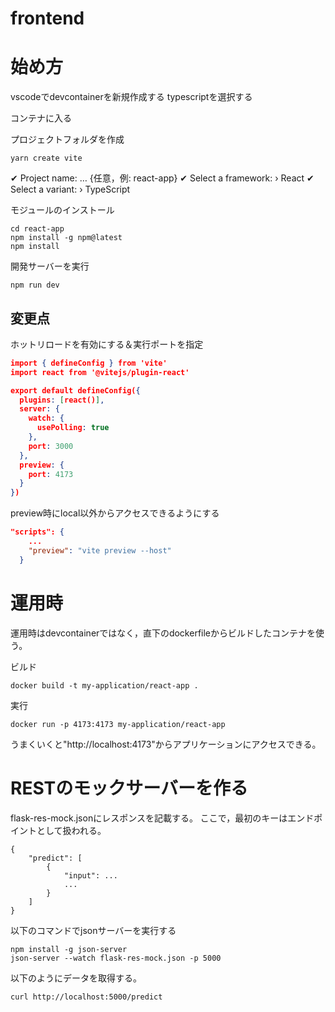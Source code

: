 # frontend

# 始め方

vscodeでdevcontainerを新規作成する
typescriptを選択する

コンテナに入る

プロジェクトフォルダを作成
```
yarn create vite
```
✔ Project name: … {任意，例: react-app}
✔ Select a framework: › React
✔ Select a variant: › TypeScript

モジュールのインストール
```
cd react-app
npm install -g npm@latest
npm install
```

開発サーバーを実行
```
npm run dev
```


## 変更点
ホットリロードを有効にする＆実行ポートを指定
```vite.config.json
import { defineConfig } from 'vite'
import react from '@vitejs/plugin-react'

export default defineConfig({
  plugins: [react()],
  server: {
    watch: {
      usePolling: true
    },
    port: 3000
  },
  preview: {
    port: 4173
  }
})
```

preview時にlocal以外からアクセスできるようにする
```package.json
"scripts": {
    ...
    "preview": "vite preview --host"
  }
```

# 運用時
運用時はdevcontainerではなく，直下のdockerfileからビルドしたコンテナを使う。

ビルド
```
docker build -t my-application/react-app .
```

実行
```
docker run -p 4173:4173 my-application/react-app
```

うまくいくと"http://localhost:4173"からアプリケーションにアクセスできる。


# RESTのモックサーバーを作る

flask-res-mock.jsonにレスポンスを記載する。
ここで，最初のキーはエンドポイントとして扱われる。

```
{
    "predict": [
        {
            "input": ...
            ...
        }
    ]
}
```

以下のコマンドでjsonサーバーを実行する
```
npm install -g json-server
json-server --watch flask-res-mock.json -p 5000
```

以下のようにデータを取得する。
```
curl http://localhost:5000/predict
```

